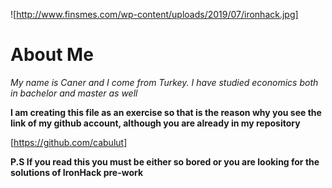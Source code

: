 ![http://www.finsmes.com/wp-content/uploads/2019/07/ironhack.jpg]


# About Me

*My name is Caner and I come from Turkey. I have studied economics both in bachelor and master as well*


**I am creating this file as an exercise so that is the reason why you see the link of my github account, although you are already in my repository**


[https://github.com/cabulut]

**P.S If you read this you must be either so bored or you are looking for the solutions of IronHack pre-work**


